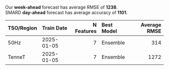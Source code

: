 
Our __week-ahead__ forecast has average RMSE of __1238__.  
SMARD __day-ahead__ forecast has average accuracy of __1101__. 
    
| TSO/Region   | Train Date   |   N Features | Best Model   |   Average RMSE |
|:-------------|:-------------|-------------:|:-------------|---------------:|
| 50Hz         | 2025-01-05   |            7 | Ensemble     |            314 |
| TenneT       | 2025-01-05   |            7 | Ensemble     |           1272 |